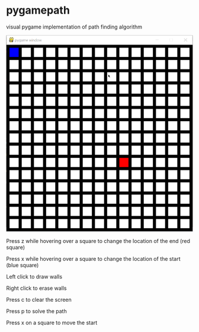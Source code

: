 # pygamepath
visual pygame implementation of path finding algorithm

![](demo.gif)

Press z while hovering over a square to change the location of the end (red square)

Press x while hovering over a square to change the location of the start (blue square)

Left click to draw walls

Right click to erase walls

Press c to clear the screen

Press p to solve the path

Press x on a square to move the start



